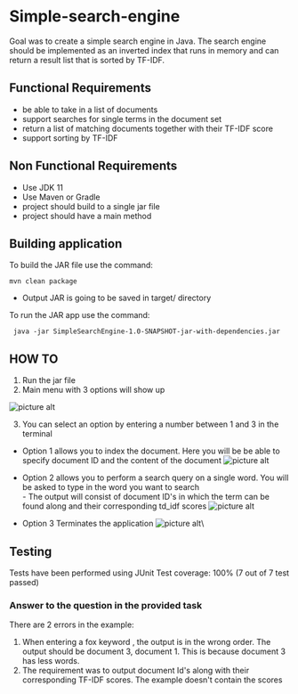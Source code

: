     
# Simple-search-engine

Goal was to create a simple search engine in Java. The search engine should be implemented
as an inverted index that runs in memory and can return a result
list that is sorted by TF-IDF.

## Functional Requirements

 * be able to take in a list of documents
 * support searches for single terms in the document set
 * return a list of matching documents together with their TF-IDF score
 * support sorting by TF-IDF

## Non Functional Requirements 

* Use JDK 11
* Use Maven or Gradle
* project should build to a single jar file
* project should have a main method

## Building application 

To build the JAR file use the command:
```
mvn clean package
```
- Output JAR is going to be saved in target/ directory

To run the JAR app  use the command:

``` java -jar SimpleSearchEngine-1.0-SNAPSHOT-jar-with-dependencies.jar```

## HOW TO 

1. Run the jar file
2. Main menu with 3 options will show up

![picture alt](https://github.com/PawelRozniecki/Simple-Search-Engine/blob/main/images/menuScreen.png)

3. You can select an option by entering a number  between 1 and 3 in the terminal
* Option 1 allows you to index the document. Here you will be be able to specify document ID and the content of the document
![picture alt](https://github.com/PawelRozniecki/Simple-Search-Engine/blob/main/images/indexingScreen.png)
- Option 2 allows you to perform a search query on a single word. You will be asked to type in the word you want to search  
      - The output will consist of document ID's in which the term can be found along and their corresponding td_idf scores
 ![picture alt](https://github.com/PawelRozniecki/Simple-Search-Engine/blob/main/images/searchingScreen.png)
* Option 3 Terminates the application 
 ![picture alt](https://github.com/PawelRozniecki/Simple-Search-Engine/blob/main/images/Exiting.png)\
 
 
 ## Testing
 
 Tests have been performed using JUnit
 Test coverage: 100% (7 out of 7 test passed)
 
 ### Answer to the question in the provided task
 
 There are 2 errors in the example:
 1. When entering a fox keyword , the output is in the wrong order. The output should be document 3, document 1. This is because document 3 has less words.
 2. The requirement was to output document Id's along with their corresponding TF-IDF scores. The example doesn't contain the scores

   





  
